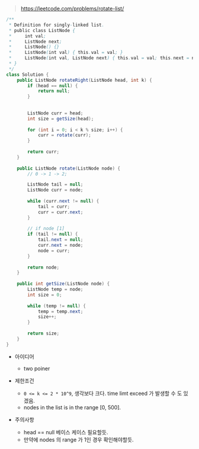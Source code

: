 > https://leetcode.com/problems/rotate-list/

```java
/**
 * Definition for singly-linked list.
 * public class ListNode {
 *     int val;
 *     ListNode next;
 *     ListNode() {}
 *     ListNode(int val) { this.val = val; }
 *     ListNode(int val, ListNode next) { this.val = val; this.next = next; }
 * }
 */
class Solution {
    public ListNode rotateRight(ListNode head, int k) {
        if (head == null) {
            return null;
        }
        
    
        ListNode curr = head;
        int size = getSize(head);
        
        for (int i = 0; i < k % size; i++) {
            curr = rotate(curr);
        }
        
        return curr;
    }
    
    public ListNode rotate(ListNode node) {
        // 0 -> 1 -> 2;

        ListNode tail = null;
        ListNode curr = node;
        
        while (curr.next != null) {
            tail = curr;
            curr = curr.next;
        }
        
        // if node [1]
        if (tail != null) {
            tail.next = null;
            curr.next = node;
            node = curr;
        }
        
        return node;
    }
    
    public int getSize(ListNode node) {
        ListNode temp = node;
        int size = 0;
        
        while (temp != null) {
            temp = temp.next;
            size++;
        }
        
        return size;
    }
}

```

- 아이디어
    - two poiner

- 제한조건
    - `0 <= k <= 2 * 10^9`, 생각보다 크다. time limt exceed 가 발생할 수 도 있겠음.
    -  nodes in the list is in the range [0, 500].

- 주의사항
    - head == null 베이스 케이스 필요할듯.
    - 만약에 nodes 의 range 가 1인 경우 확인해야할듯.

